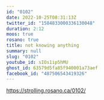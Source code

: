 ```yaml
---
id: "0102"
date: 2022-10-25T08:31:13Z
twitter_id: "1584833000336130048"
duration: 2:12
moos: true
rosano: true
title: not knowing anything
summary: null
slug: "0102"
youtube_id: sIOs1ip5hMU
ghost_id: 63579d5fa85f940001a73aef
facebook_id: "487506543419326"
---
```

https://strolling.rosano.ca/0102/
